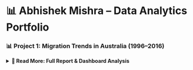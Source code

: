 # 📊 Abhishek Mishra – Data Analytics Portfolio

<h3>📊 Project 1: Migration Trends in Australia (1996–2016)</h3>

<details>
  <summary><strong>📄 Read More: Full Report & Dashboard Analysis</strong></summary>

  <p><strong>Course:</strong> BUSA8031 – Data Visualization for Business<br>
  <strong>Tools Used:</strong> Power BI, Microsoft Excel, ABS CSV datasets<br>
  <strong>Skills Applied:</strong> Dashboard design, demographic storytelling, slicers & filters, regional comparison</p>

  <p>This project visualizes Australia's population and migration patterns over 20 years using interactive Power BI dashboards. It explores state-wise population distribution, migrant source regions, workforce age profiles, and settlement patterns.</p>

  <ul>
    <li>Dashboard 1: Population trends by region, gender, and age using slicers</li>
    <li>Dashboard 2: Migrant demographics and countries of origin</li>
    <li>Dashboard 3: Regional settlement comparisons and age profiles</li>
  </ul>

  <p><strong>🖼️ Dashboard Preview:</strong></p>
  <img src="images/dashboard1.png" alt="Dashboard Screenshot" width="80%">

  <p><strong>📎 Full Report (PDF):</strong>  
  <a href="docs/busa8030_assignment2.pdf" target="_blank">View Assignment Report</a></p>
</details>
